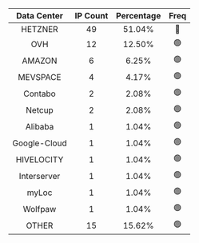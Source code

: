| Data Center | IP Count | Percentage | Freq |
|:------------:|:--------:|:-----------:|:-----:|
| HETZNER | 49 | 51.04% | 🔴 |
| OVH | 12 | 12.50% | 🟢 |
| AMAZON | 6 | 6.25% | 🟢 |
| MEVSPACE | 4 | 4.17% | 🟢 |
| Contabo | 2 | 2.08% | 🟢 |
| Netcup | 2 | 2.08% | 🟢 |
| Alibaba | 1 | 1.04% | 🟢 |
| Google-Cloud | 1 | 1.04% | 🟢 |
| HIVELOCITY | 1 | 1.04% | 🟢 |
| Interserver | 1 | 1.04% | 🟢 |
| myLoc | 1 | 1.04% | 🟢 |
| Wolfpaw | 1 | 1.04% | 🟢 |
| OTHER | 15 | 15.62% | 🟢 |